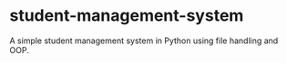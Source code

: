 # student-management-system
A simple student management system in Python using file handling and OOP.

